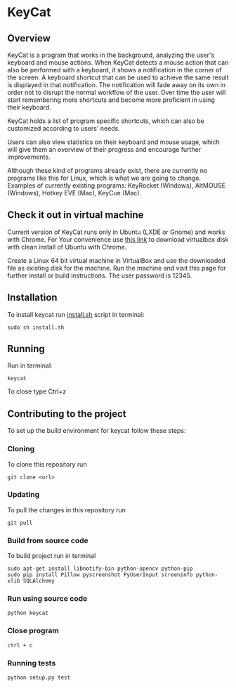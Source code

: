 # KeyCat

## Overview
KeyCat is a program that works in the background, analyzing the user's keyboard and mouse actions. When KeyCat detects a mouse action that can also be performed with a keyboard, it shows a notification in the corner of the screen. A keyboard shortcut that can be used to achieve the same result is displayed in that notification. The notification will fade away on its own in order not to disrupt the normal workflow of the user. Over time the user will start remembering more shortcuts and become more proficient in using their keyboard.

KeyCat holds a list of program specific shortcuts, which can also be customized according to users' needs.

Users can also view statistics on their keyboard and mouse usage, which will give them an overview of their progress and encourage further improvements.

Although these kind of programs already exist, there are currently no programs like this for Linux, which is what we are going to change. Examples of currently existing programs: KeyRocket (Windows), AltMOUSE (Windows), Hotkey EVE (Mac), KeyCue (Mac).

## Check it out in virtual machine
Current version of KeyCat runs only in Ubuntu (LXDE or Gnome) and works with Chrome. For Your convenience use [this link](https://livettu-my.sharepoint.com/personal/maksli_ttu_ee/_layouts/15/guestaccess.aspx?guestaccesstoken=E6%2b5FemZiqkchHZcDT1KBxtFm02YQWTTAD3jhdgNzdM%3d&docid=109b290cae2404debb17a736e17724dea&rev=1) to download virtualbox disk with clean install of Ubuntu with Chrome.

Create a Linux 64 bit virtual machine in VirtualBox and use the downloaded file as existing disk for the machine. Run the machine and visit this page for further install or build instructions.
The user password is 12345.

## Installation
To install keycat run [install.sh](https://raw.githubusercontent.com/KatreMetsvahi/KeyCat/master/install.sh?token=ADa0PaoXq2_myRT8CRdqMKPGDmwVyzKDks5YNr7bwA%3D%3D) script in terminal:
~~~
sudo sh install.sh
~~~

## Running
Run in terminal:
~~~
keycat
~~~
To close type Ctrl+z

## Contributing to the project
To set up the build environment for keycat follow these steps:
### Cloning
To clone this repository run
~~~
git clone <url>
~~~

### Updating
To pull the changes in this repository run
~~~
git pull
~~~

### Build from source code
To build project run in terminal
~~~
sudo apt-get install libnotify-bin python-opencv python-pip
sudo pip install Pillow pyscreenshot PyUserInput screeninfo python-xlib SQLAlchemy
~~~

### Run using source code
~~~~
python keycat
~~~~

### Close program
~~~~
ctrl + c
~~~~

### Running tests
~~~~
python setup.py test
~~~~
